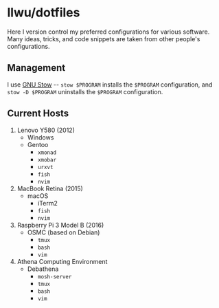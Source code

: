 # llwu/dotfiles
Here I version control my preferred configurations for various
software.  Many ideas, tricks, and code snippets are taken from
other people's configurations.

## Management
I use
[GNU Stow](http://brandon.invergo.net/news/2012-05-26-using-gnu-stow-to-manage-your-dotfiles.html)
-- `stow $PROGRAM` installs the `$PROGRAM` configuration, and `stow
-D $PROGRAM` uninstalls the `$PROGRAM` configuration.

## Current Hosts
1. Lenovo Y580 (2012)
    * Windows
    * Gentoo
        - `xmonad`
        - `xmobar`
        - `urxvt`
        - `fish`
        - `nvim`
2. MacBook Retina (2015)
    * macOS
        - iTerm2
        - `fish`
        - `nvim`
3. Raspberry Pi 3 Model B (2016)
    * OSMC (based on Debian)
        - `tmux`
        - `bash`
        - `vim`
4. Athena Computing Environment
    * Debathena
        - `mosh-server`
        - `tmux`
        - `bash`
        - `vim`
